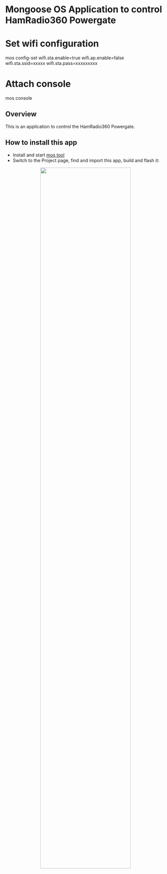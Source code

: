 # Mongoose OS Application to control HamRadio360 Powergate

# Set wifi configuration
mos config-set wifi.sta.enable=true wifi.ap.enable=false \
               wifi.sta.ssid=xxxxx wifi.sta.pass=xxxxxxxxx

# Attach console
mos console


## Overview

This is an application to control the HamRadio360 Powergate. 

## How to install this app

- Install and start [mos tool](https://mongoose-os.com/software.html)
- Switch to the Project page, find and import this app, build and flash it:

<p align="center">
  <img src="https://mongoose-os.com/images/app1.gif" width="75%">
</p>
